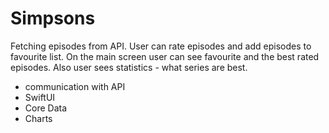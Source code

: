 # Simpsons
Fetching episodes from API. User can rate episodes and add episodes to favourite list. On the main screen user can see favourite and the best rated episodes. Also user sees statistics - what series are best. 

- communication with API
- SwiftUI
- Core Data
- Charts

